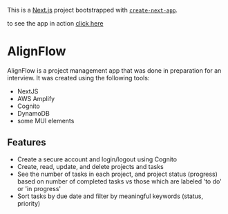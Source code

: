 This is a [Next.js](https://nextjs.org) project bootstrapped with [`create-next-app`](https://nextjs.org/docs/app/api-reference/cli/create-next-app).

to see the app in action [click here](https://main.d11l8l043rpobp.amplifyapp.com/)

# AlignFlow

AlignFlow is a project management app that was done in preparation for an interview. It was created using the following tools:

- NextJS
- AWS Amplify
- Cognito
- DynamoDB
- some MUI elements

## Features

- Create a secure account and login/logout using Cognito
- Create, read, update, and delete projects and tasks
- See the number of tasks in each project, and project status (progress) based on number of completed tasks vs those which are labeled 'to do' or 'in progress'
- Sort tasks by due date and filter by meaningful keywords (status, priority)
